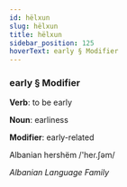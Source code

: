 ```yaml
---
id: hëlxun
slug: hëlxun
title: hëlxun
sidebar_position: 125
hoverText: early § Modifier
---
```


### early § Modifier

**Verb**: to be early

**Noun**: earliness

**Modifier**: early-related

Albanian hershëm /'heɾ.ʃəm/

*Albanian Language Family*